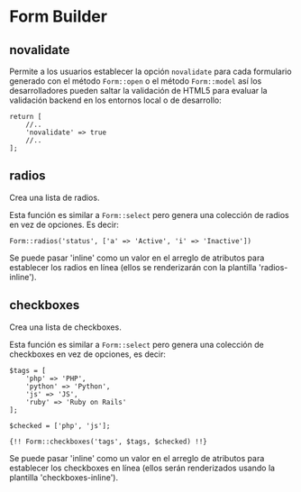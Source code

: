 # Form Builder

## novalidate

Permite a los usuarios establecer la opción `novalidate` para cada formulario generado con el método `Form::open` o el método `Form::model` así los desarrolladores pueden saltar la validación de HTML5 para evaluar la validación backend en los entornos local o de desarrollo:

```
return [
    //..
    'novalidate' => true
    //..
];
```

## radios

Crea una lista de radios.

Esta función es similar a `Form::select` pero genera una colección de radios en vez de opciones. Es decir:

`Form::radios('status', ['a' => 'Active', 'i' => 'Inactive'])`

Se puede pasar 'inline' como un valor en el arreglo de atributos para establecer los radios en línea (ellos se renderizarán con la plantilla 'radios-inline').

## checkboxes

Crea una lista de checkboxes.

Esta función es similar a `Form::select` pero genera una colección de checkboxes en vez de opciones, es decir:

```
$tags = [
    'php' => 'PHP',
    'python' => 'Python',
    'js' => 'JS',
    'ruby' => 'Ruby on Rails'
];

$checked = ['php', 'js'];
```

`{!! Form::checkboxes('tags', $tags, $checked) !!}`

Se puede pasar 'inline' como un valor en el arreglo de atributos para establecer los checkboxes en línea (ellos serán renderizados usando la plantilla 'checkboxes-inline').